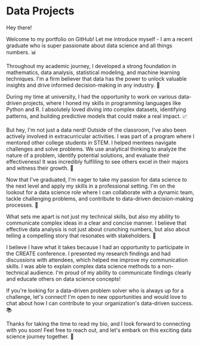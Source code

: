 # Data Projects


Hey there! 

Welcome to my portfolio on GitHub! Let me introduce myself - I am a recent graduate who is super passionate about data science and all things numbers. 📊

Throughout my academic journey, I developed a strong foundation in mathematics, data analysis, statistical modeling, and machine learning techniques. I'm a firm believer that data has the power to unlock valuable insights and drive informed decision-making in any industry. 🚀

During my time at university, I had the opportunity to work on various data-driven projects, where I honed my skills in programming languages like Python and R. I absolutely loved diving into complex datasets, identifying patterns, and building predictive models that could make a real impact. 📈

But hey, I'm not just a data nerd! Outside of the classroom, I've also been actively involved in extracurricular activities. I was part of a program where I mentored other college students in STEM. I	helped mentees navigate challenges and solve problems. We use analytical thinking to analyze the nature of a problem, identify potential solutions, and evaluate their effectiveness! It was incredibly fulfilling to see others excel in their majors and witness their growth. 🌟

Now that I've graduated, I'm eager to take my passion for data science to the next level and apply my skills in a professional setting. I'm on the lookout for a data science role where I can collaborate with a dynamic team, tackle challenging problems, and contribute to data-driven decision-making processes. 🤝

What sets me apart is not just my technical skills, but also my ability to communicate complex ideas in a clear and concise manner. I believe that effective data analysis is not just about crunching numbers, but also about telling a compelling story that resonates with stakeholders. 📣

I believe I have what it takes because I had an opportunity to participate in the CREATE conference. I presented my research findings and had discussions with attendees, which helped me improve my communication skills. I was able to explain complex data science methods to a non-technical audience. I'm proud of my ability to communicate findings clearly and educate others on data science concepts!

If you're looking for a data-driven problem solver who is always up for a challenge, let's connect! I'm open to new opportunities and would love to chat about how I can contribute to your organization's data-driven success. 📚

Thanks for taking the time to read my bio, and I look forward to connecting with you soon! Feel free to reach out, and let's embark on this exciting data science journey together. 🌟
